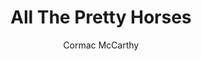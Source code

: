 ---
title: All The Pretty Horses
author: Cormac McCarthy
image_file: All-The-Pretty-Horses.png
layout: page
height_pixels: 400
isbn: 9780679744399
---